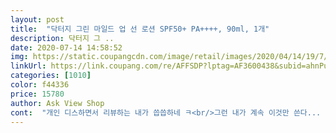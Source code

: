 ```yaml
---
layout: post 
title:  "닥터지 그린 마일드 업 선 로션 SPF50+ PA++++, 90ml, 1개" 
description: 닥터지 그 ..
date: 2020-07-14 14:58:52 
img: https://static.coupangcdn.com/image/retail/images/2020/04/14/19/7/b2df22d4-72ea-4554-85cd-8b6193ff3c9a.jpg 
linkUrl: https://link.coupang.com/re/AFFSDP?lptag=AF3600438&subid=ahnPublicAsk&pageKey=1472176512&itemId=2530613152&vendorItemId=70523416686&traceid=V0-113-6bbc1af3491a82dd 
categories: [1010] 
color: f44336 
price: 15780 
author: Ask View Shop 
cont:  "개인 디스하면서 리뷰하는 내가 씁씁하네 ㅋ<br/>그런 내가 계속 이것만 쓴다... <br/>.<br/><br/>그리고 둘다 사용해보니 몸에는 로션 얼굴에는 크림이 딱 좋네요.<br/><br/>나는 얼굴에 유분이 많아 맞지 않는 걸 바르면 저녁에 개기름 좔좔<br/>로션과 크림의 차이를 알아보기 위해 샀는데, 로션은 확실히 바르기도 쉽고 부드러운 느낌, 크림은 로션보다 진하고 뭔가 두껍게 발려서 든든한 감이 있어요.<br/><br/>백탁이 많으면 민망해서 썬크림 안바르고 그냥 나감<br/>썬크림 안 바르고 외출시 저녁에 오면 동남아 다녀온 것 같이 잘탐<br/>유튜브 채널을 통해 구매하게 되였는데 아직 써보지는 않았지만 일단 후기도 그렇고 믿음이 갑니다 ㅋㅋ<br/>장단점이 확실한 것 같고 만약 가벼운 것을 원하면 로션, 조금 무겁지만 확실한 느낌을 원하면 크림이 좋을 것 같아요.<br/><br/>코로나여 물러가라<br/>" 
---
```

